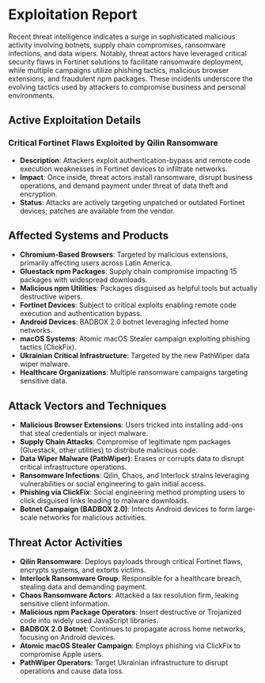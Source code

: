 # Exploitation Report

Recent threat intelligence indicates a surge in sophisticated malicious activity involving botnets, supply chain compromises, ransomware infections, and data wipers. Notably, threat actors have leveraged critical security flaws in Fortinet solutions to facilitate ransomware deployment, while multiple campaigns utilize phishing tactics, malicious browser extensions, and fraudulent npm packages. These incidents underscore the evolving tactics used by attackers to compromise business and personal environments.

## Active Exploitation Details

### Critical Fortinet Flaws Exploited by Qilin Ransomware
- **Description**: Attackers exploit authentication-bypass and remote code execution weaknesses in Fortinet devices to infiltrate networks.  
- **Impact**: Once inside, threat actors install ransomware, disrupt business operations, and demand payment under threat of data theft and encryption.  
- **Status**: Attacks are actively targeting unpatched or outdated Fortinet devices; patches are available from the vendor.

## Affected Systems and Products

- **Chromium-Based Browsers**: Targeted by malicious extensions, primarily affecting users across Latin America.  
- **Gluestack npm Packages**: Supply chain compromise impacting 15 packages with widespread downloads.  
- **Malicious npm Utilities**: Packages disguised as helpful tools but actually destructive wipers.  
- **Fortinet Devices**: Subject to critical exploits enabling remote code execution and authentication bypass.  
- **Android Devices**: BADBOX 2.0 botnet leveraging infected home networks.  
- **macOS Systems**: Atomic macOS Stealer campaign exploiting phishing tactics (ClickFix).  
- **Ukrainian Critical Infrastructure**: Targeted by the new PathWiper data wiper malware.  
- **Healthcare Organizations**: Multiple ransomware campaigns targeting sensitive data.

## Attack Vectors and Techniques

- **Malicious Browser Extensions**: Users tricked into installing add-ons that steal credentials or inject malware.  
- **Supply Chain Attacks**: Compromise of legitimate npm packages (Gluestack, other utilities) to distribute malicious code.  
- **Data Wiper Malware (PathWiper)**: Erases or corrupts data to disrupt critical infrastructure operations.  
- **Ransomware Infections**: Qilin, Chaos, and Interlock strains leveraging vulnerabilities or social engineering to gain initial access.  
- **Phishing via ClickFix**: Social engineering method prompting users to click disguised links leading to malware downloads.  
- **Botnet Campaign (BADBOX 2.0)**: Infects Android devices to form large-scale networks for malicious activities.

## Threat Actor Activities

- **Qilin Ransomware**: Deploys payloads through critical Fortinet flaws, encrypts systems, and extorts victims.  
- **Interlock Ransomware Group**: Responsible for a healthcare breach, stealing data and demanding payment.  
- **Chaos Ransomware Actors**: Attacked a tax resolution firm, leaking sensitive client information.  
- **Malicious npm Package Operators**: Insert destructive or Trojanized code into widely used JavaScript libraries.  
- **BADBOX 2.0 Botnet**: Continues to propagate across home networks, focusing on Android devices.  
- **Atomic macOS Stealer Campaign**: Employs phishing via ClickFix to compromise Apple users.  
- **PathWiper Operators**: Target Ukrainian infrastructure to disrupt operations and cause data loss.  